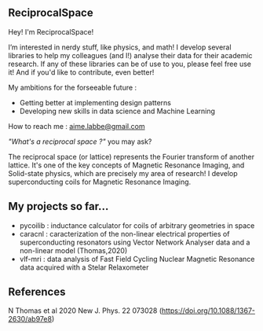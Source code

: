 ReciprocalSpace
---------------
Hey! I'm ReciprocalSpace!

I’m interested in nerdy stuff, like physics, and math! I develop several libraries to help my colleagues (and I!) analyse their data for their academic research.
If any of these libraries can be of use to you, please feel free use it! And if you'd like to contribute, even better!

My ambitions for the forseeable future :
- Getting better at implementing design patterns
- Developing new skills in data science and Machine Learning 

How to reach me : aime.labbe@gmail.com

*"What's a reciprocal space ?"* you may ask?

The reciprocal space (or lattice) represents the Fourier transform of another lattice. It's one of the key concepts of Magnetic Resonance Imaging, and Solid-state physics, which are precisely my area of research! I develop superconducting coils for Magnetic Resonance Imaging.


My projects so far...
---------------------
- pycoilib : inductance calculator for coils of arbitrary geometries in space
- caracnl : caracterization of the non-linear electrical properties of superconducting resonators using Vector Network Analyser data and a non-linear model (Thomas,2020)
- vlf-mri : data analysis of Fast Field Cycling Nuclear Magnetic Resonance data acquired with a Stelar Relaxometer 


References
----------
N Thomas et al 2020 New J. Phys. 22 073028 (https://doi.org/10.1088/1367-2630/ab97e8)
